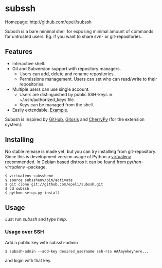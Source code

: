 # subssh #

Homepage: http://github.com/epeli/subssh

Subssh is a bare minimal shell for exposing minimal amount of commands for
untrusted users. Eg. if you want to share  svn- or git-repositories. 


## Features ##

 - Interactive shell.
 - Git and Subversion support with repository managers.
   - Users can add, delete and rename repositories. 
   - Permissions management. Users can set who can read/write to their 
     repositories.
 - Multiple users can use single account.
   - Users are distinguished by public SSH-keys in ~/.ssh/authorized_keys file.
   - Keys can be managed from the shell.
 - Easily extendable. [Example](http://github.com/epeli/subssh/blob/master/subssh/app/example.py).

Subssh is inspired by [GitHub][1], [Gitosis][2] and [CherryPy][3] (for the
extension system).

[1]: http://github.com/
[2]: http://eagain.net/gitweb/?p=gitosis.git
[3]: http://cherrypy.org/

## Installing ##

No stable release is made yet, but you can try installing from git-repository.
Since this is development version usage of Python a [virtualenv][4] recommended.
In Debian based distros it can be found from *python-virtualenv* -package.

[4]: http://pypi.python.org/pypi/virtualenv

    $ virtualenv subsshenv
    $ source subsshenv/bin/activate
    $ git clone git://github.com/epeli/subssh.git
    $ cd subssh
    $ python setup.py install

## Usage ##

Just run *subssh* and type *help*.

### Usage over SSH ###

Add a public key with subssh-admin

    $ subssh-admin --add-key desired_username ssh-rsa AAAmyekeyhere...

and login with that key.

